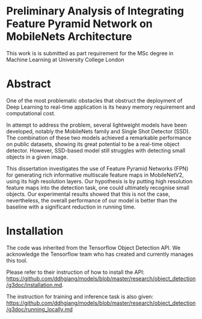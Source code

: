 # Preliminary Analysis of Integrating Feature Pyramid Network on MobileNets Architecture

This work is is submitted as part requirement for the MSc degree in Machine Learning at University College London

# Abstract

One of the most problematic obstacles that obstruct the deployment of Deep Learning to real-time application is its heavy memory requirement and computational cost.

In attempt to address the problem, several lightweight models have been developed, notably the MobileNets family and Single Shot Detector (SSD). The combination of these two models achieved a remarkable performance on public datasets, showing its great potential to be a real-time object detector. However, SSD-based model still struggles with detecting
small objects in a given image.

This dissertation investigates the use of Feature Pyramid Networks (FPN) for generating rich informative multiscale feature maps in MobileNetV2, using its high resolution layers. Our hypothesis is by putting high resolution feature maps into the detection task, one could ultimately recognise small objects. Our experimental results showed that this is not the case, nevertheless, the overall performance of our model is better than the baseline with a significant reduction in running time.

# Installation

The code was inherited from the Tensorflow Object Detection API. We acknowledge the Tensorflow team who has created and currently manages this tool.

Please refer to their instruction of how to install the API: https://github.com/ddhgiang/models/blob/master/research/object_detection/g3doc/installation.md. 

The instruction for training and inference task is also given: https://github.com/ddhgiang/models/blob/master/research/object_detection/g3doc/running_locally.md

# 
